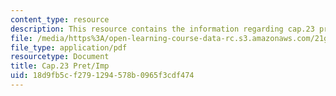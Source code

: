 ```yaml
---
content_type: resource
description: This resource contains the information regarding cap.23 pret/imp.
file: /media/https%3A/open-learning-course-data-rc.s3.amazonaws.com/21g-701-spanish-i-fall-2003/18d9fb5cf2791294578b0965f3cdf474_MIT21G_701F03_23preti.pdf
file_type: application/pdf
resourcetype: Document
title: Cap.23 Pret/Imp
uid: 18d9fb5c-f279-1294-578b-0965f3cdf474
---
```

